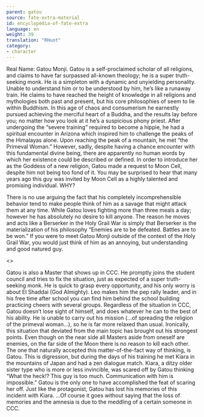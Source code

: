 ```yaml
---
parent: gatou
source: fate-extra-material
id: encyclopedia-of-fate-extra
language: en
weight: 39
translation: "RHuot"
category:
- character
---
```


Real Name: Gatou Monji.
Gatou is a self-proclaimed scholar of all religions, and claims to have far surpassed all-known theology; he is a super truth-seeking monk.
He is a simpleton with a dynamic and unyielding personality. Unable to understand him or to be understood by him, he’s like a runaway train. He claims to have reached the height of knowledge in all religions and mythologies both past and present, but his core philosophies of seem to lie within Buddhism.
In this age of chaos and consumerism he earnestly pursued achieving the merciful heart of a Buddha, and the results lay before you; no matter how you look at it he’s a suspicious phony priest.
After undergoing the “severe training” required to become a hippie, he had a spiritual encounter in Arizona which inspired him to challenge the peaks of the Himalayas alone. Upon reaching the peak of a mountain, he met “the Primeval Woman.”
However, sadly, despite having a chance encounter with this fundamental divine being, there are apparently no human words by which her existence could be described or defined.
In order to introduce her as the Goddess of a new religion, Gatou made a request to Moon Cell, despite him not being too fond of it.
You may be surprised to hear that many years ago this guy was invited by Moon Cell as a highly talented and promising individual. WHY?

There is no use arguing the fact that his completely incomprehensible behavior tend to make people think of him as a savage that might attack them at any time. While Gatou loves fighting more than three meals a day; however he has absolutely no desire to kill anyone.
The reason he moves and acts like a Berserker in the Holy Grail War is simply that Berserker is the materialization of his philosophy “Enemies are to be defeated. Battles are to be won.”
If you were to meet Gatou Monji outside of the context of the Holy Grail War, you would just think of him as an annoying, but understanding and good natured guy.

<>

Gatou is also a Master that shows up in CCC.
He promptly joins the student council and tries to fix the situation, just as expected of a super truth-seeking monk. He is quick to grasp every opportunity, and his only worry is about El Shaddai (God Almighty).
Leo makes him the pep rally leader, and in his free time after school you can find him behind the school building practicing cheers with several groups. Regardless of the situation in CCC, Gatou doesn’t lose sight of himself, and does whatever he can to the best of his ability.
He is unable to carry out his mission (…of spreading the religion of the primeval woman…), so he is far more relaxed than usual. Ironically, this situation that deviated from the main topic has brought out his strongest points.
Even though on the near side all Masters aside from oneself are enemies, on the far side of the Moon there is no reason to kill each other. The one that naturally accepted this matter-of-the-fact way of thinking, is Gatou.
This is digression, but during the days of his training he met Kiara in the mountains of Japan and had a zen dialogue match.
Kiara, a ditzy older sister type who is more or less invincible, was scared off by Gatou thinking “What the heck!? This guy is too much. Communication with him is impossible.” Gatou is the only one to have accomplished the feat of scaring her off. Just like the protagonist, Gatou has lost his memories of this incident with Kiara.
…Of course it goes without saying that the loss of memories and the amnesia is due to the meddling of a certain someone in CCC.
